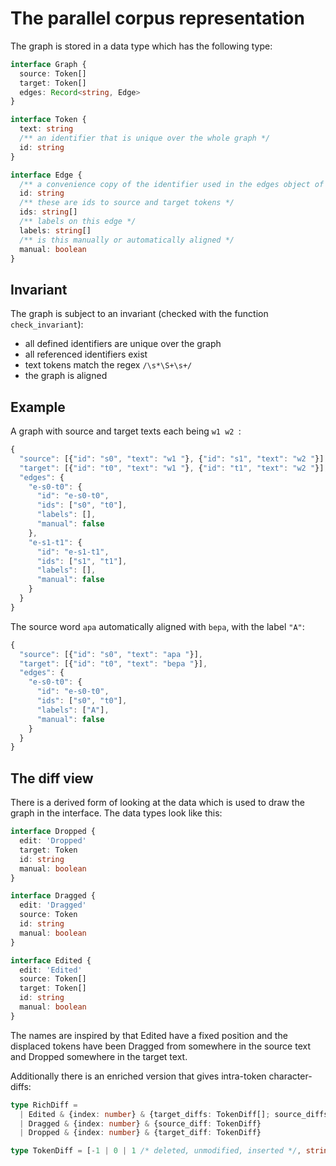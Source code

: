 # The parallel corpus representation

The graph is stored in a data type which has the following type:

```typescript
interface Graph {
  source: Token[]
  target: Token[]
  edges: Record<string, Edge>
}

interface Token {
  text: string
  /** an identifier that is unique over the whole graph */
  id: string
}

interface Edge {
  /** a convenience copy of the identifier used in the edges object of the graph */
  id: string
  /** these are ids to source and target tokens */
  ids: string[]
  /** labels on this edge */
  labels: string[]
  /** is this manually or automatically aligned */
  manual: boolean
}
```

## Invariant

The graph is subject to an invariant (checked with the function `check_invariant`):
* all defined identifiers are unique over the graph
* all referenced identifiers exist
* text tokens match the regex `/\s*\S+\s+/`
* the graph is aligned

## Example

A graph with source and target texts each being `w1 w2 `:

```javascript
{
  "source": [{"id": "s0", "text": "w1 "}, {"id": "s1", "text": "w2 "}],
  "target": [{"id": "t0", "text": "w1 "}, {"id": "t1", "text": "w2 "}],
  "edges": {
    "e-s0-t0": {
      "id": "e-s0-t0",
      "ids": ["s0", "t0"],
      "labels": [],
      "manual": false
    },
    "e-s1-t1": {
      "id": "e-s1-t1",
      "ids": ["s1", "t1"],
      "labels": [],
      "manual": false
    }
  }
}
```

The source word `apa` automatically aligned with `bepa`, with the label `"A"`:
```javascript
{
  "source": [{"id": "s0", "text": "apa "}],
  "target": [{"id": "t0", "text": "bepa "}],
  "edges": {
    "e-s0-t0": {
      "id": "e-s0-t0",
      "ids": ["s0", "t0"],
      "labels": ["A"],
      "manual": false
    }
  }
}
```

## The diff view

There is a derived form of looking at the data which is used to draw the graph
in the interface. The data types look like this:

```typescript
interface Dropped {
  edit: 'Dropped'
  target: Token
  id: string
  manual: boolean
}

interface Dragged {
  edit: 'Dragged'
  source: Token
  id: string
  manual: boolean
}

interface Edited {
  edit: 'Edited'
  source: Token[]
  target: Token[]
  id: string
  manual: boolean
}
```

The names are inspired by that Edited have a fixed position and the displaced
tokens have been Dragged from somewhere in the source text and Dropped somewhere in the target text.

Additionally there is an enriched version that gives intra-token character-diffs:

```typescript
type RichDiff =
  | Edited & {index: number} & {target_diffs: TokenDiff[]; source_diffs: TokenDiff[]}
  | Dragged & {index: number} & {source_diff: TokenDiff}
  | Dropped & {index: number} & {target_diff: TokenDiff}

type TokenDiff = [-1 | 0 | 1 /* deleted, unmodified, inserted */, string][]
```

